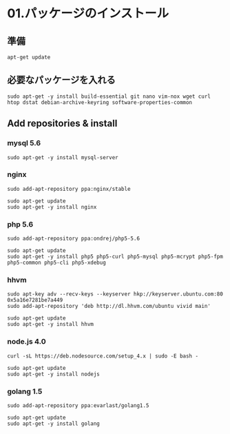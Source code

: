 01.パッケージのインストール
========================

準備
----
```
apt-get update
```

必要なパッケージを入れる
---------------------
```
sudo apt-get -y install build-essential git nano vim-nox wget curl htop dstat debian-archive-keyring software-properties-common
```

Add repositories & install
--------------------------

### mysql 5.6
```
sudo apt-get -y install mysql-server
```

### nginx
```
sudo add-apt-repository ppa:nginx/stable

sudo apt-get update
sudo apt-get -y install nginx
```

### php 5.6
```
sudo add-apt-repository ppa:ondrej/php5-5.6

sudo apt-get update
sudo apt-get -y install php5 php5-curl php5-mysql php5-mcrypt php5-fpm php5-common php5-cli php5-xdebug
```

### hhvm
```
sudo apt-key adv --recv-keys --keyserver hkp://keyserver.ubuntu.com:80 0x5a16e7281be7a449
sudo add-apt-repository 'deb http://dl.hhvm.com/ubuntu vivid main'

sudo apt-get update
sudo apt-get -y install hhvm
```

### node.js 4.0
```
curl -sL https://deb.nodesource.com/setup_4.x | sudo -E bash -

sudo apt-get update
sudo apt-get -y install nodejs
```

### golang 1.5
```
sudo add-apt-repository ppa:evarlast/golang1.5

sudo apt-get update
sudo apt-get -y install golang
```
